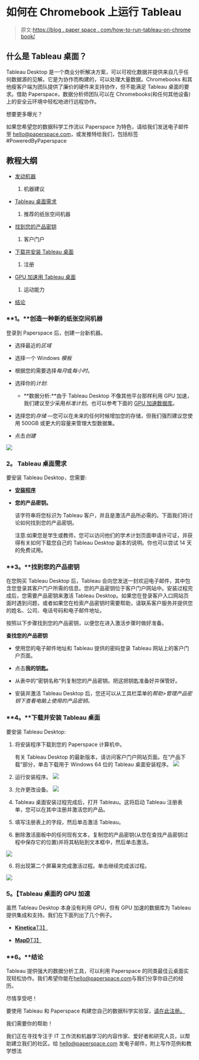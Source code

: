 # 如何在 Chromebook 上运行 Tableau

> 原文:[https://blog . paper space . com/how-to-run-tableau-on-chrome book/](https://blog.paperspace.com/how-to-run-tableau-on-chromebook/)

## 什么是 Tableau 桌面？

Tableau Desktop 是一个商业分析解决方案，可以可视化数据并提供来自几乎任何数据源的见解。它是为协作而构建的，可以处理大量数据。Chromebooks 和其他瘦客户端为团队提供了廉价的硬件来支持协作，但不能满足 Tableau 桌面的要求。借助 Paperspace，数据分析师团队可以在 Chromebooks(和任何其他设备)上的安全云环境中轻松地进行远程协作。

想要更多曝光？

如果您希望您的数据科学工作流以 Paperspace 为特色，请给我们发送电子邮件至 hello@paperspace.com，或发推特给我们，包括标签#PoweredByPaperspace

## **教程大纲**

*   [发动机器](#launch)

    1.  机器建议
*   [Tableau 桌面需求](#requirements)
    1.  推荐的纸张空间机器
*   [找到您的产品密钥](#locate)
    1.  客户门户
*   [下载并安装 Tableau 桌面](#install)
    1.  注册
*   [GPU 加速用 Tableau 桌面](#gpu)

    1.  运动能力
*   [结论](#conclusion)

### **1。**创造一种新的纸张空间机器

登录到 Paperspace 后，创建一台新机器。

*   选择最近的*区域*

*   选择一个 Windows *模板*

*   根据您的需要选择*每月*或*每小时*。

*   选择你的*计划*:

    *   **数据分析:**由于 Tableau Desktop 不像其他平台那样利用 GPU 加速，我们建议至少采用*标准计划*。也可以参考下面的 [GPU 加速数据库](#gpu)。
*   选择您的*存储* —您可以在未来的任何时候增加您的存储，但我们强烈建议您使用 500GB 或更大的容量来管理大型数据集。

*   点击*创建*

![](../Images/cba185511daf620e96b0dfdcef961853.png)

### **2。** Tableau 桌面需求

要安装 Tableau Desktop，您需要:

*   [**安装程序**](https://www.tableau.com/products/desktop)

*   **您的产品密钥。**

    该字符串将您标识为 Tableau 客户，并且是激活产品所必需的。下面我们将讨论如何找到您的产品密钥。

    注意:如果您是学生或教师，您可以访问他们的学术计划页面申请许可证，并获得有关如何下载您自己的 Tableau Desktop 副本的说明。你也可以尝试 14 天的免费试用。

### **3。**找到您的产品密钥

在您购买 Tableau Desktop 后，Tableau 会向您发送一封欢迎电子邮件，其中包含您登录其客户门户所需的信息。您的产品密钥位于客户门户网站中。安装过程完成后，您需要产品密钥来激活 Tableau Desktop。如果您在登录客户入口网站页面时遇到问题，或者如果您在检索产品密钥时需要帮助，请联系客户服务并提供您的姓名、公司、电话号码和电子邮件地址。

按照以下步骤找到您的产品密钥，以便您在进入激活步骤时做好准备。

**查找您的产品密钥**

*   使用您的电子邮件地址和 Tableau 提供的密码登录 Tableau 网站上的客户门户页面。

*   点击**我的钥匙。**

*   从表中的“密钥名称”列复制您的产品密钥。把这把钥匙准备好并保管好。

*   安装并激活 Tableau Desktop 后，您还可以从工具栏菜单的*帮助>管理产品密钥下查看电脑上使用的产品密钥。*

### **4。**下载并安装 Tableau 桌面

要安装 Tableau Desktop:

1.  将安装程序下载到您的 Paperspace 计算机中。

    有关 Tableau Desktop 的最新版本，请访问客户门户网站页面。在“产品下载”部分，单击下载用于 Windows 64 位的 Tableau 桌面安装程序。
    ![](../Images/0e4b7c26bc886cf87ce42ed1762ffc20.png)

2.  运行安装程序。
    ![](../Images/63a19a2af4cbda8a38dbb440859bc887.png)

3.  允许更改设备。
    ![](../Images/016770f2adcf0e6ba2f8145616583504.png)

4.  Tableau 桌面安装过程完成后，打开 Tableau。这将启动 Tableau 注册表单，您可以在其中注册并激活您的产品。

5.  填写注册表上的字段，然后单击激活 Tableau。

6.  删除激活面板中的任何现有文本，复制您的产品密钥(从您在查找产品密钥过程中保存它的位置)并将其粘贴到文本框中，然后单击激活。

![](../Images/fb0309ddb3a3889ae16a49d94e12fbe1.png)

6.  将出现第二个屏幕来完成激活过程。单击继续完成该过程。

![](../Images/4a1b2aeacda23b829f498f8cca5e375c.png)

### **5。【Tableau 桌面的 GPU 加速**

虽然 Tableau Desktop 本身没有利用 GPU，但有 GPU 加速的数据库为 Tableau 提供集成和支持。我们在下面列出了几个例子。

*   [**Kinetica**T3】](https://www.kinetica.com/)

*   [**MapD**T3】](https://www.mapd.com/)

### **6。**结论

Tableau 提供强大的数据分析工具，可以利用 Paperspace 的同类最佳云桌面实现轻松协作。我们希望你能在[hello@paperspace.com](mailto:hello@paperspace.com)与我们分享你自己的经历。

尽情享受吧！

要使用 Tableau 和 Paperspace 构建您自己的数据科学实验室，[请在此注册。](https://www.paperspace.com/account/signup?utm-campaign=tableaublog)

我们需要你的帮助！

我们正在寻找专注于 IT 工作流和机器学习的内容作家、爱好者和研究人员，以帮助建立我们的社区。给 hello@paperspace.com 发电子邮件，附上写作范例和教学想法